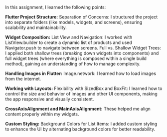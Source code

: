 In this assignment, I learned the following points:

**Flutter Project Structure:**
Separation of Concerns: I structured the project into separate folders (like models, widgets, and screens), ensuring scalability and maintainability.

**Widget Composition:**
List View and Navigation: I worked with ListView.builder to create a dynamic list of products and used Navigator.push to navigate between screens.
Full vs. Shallow Widget Trees: I applied both shallow trees (breaking down widgets into components) and full widget trees (where everything is composed within a single build method), gaining an understanding of how to manage complexity.

**Handling Images in Flutter:**
Image.network: I learned how to load images from the internet.

**Working with Layouts:**
Flexibility with SizedBox and BoxFit: I learned how to control the size and behavior of images and other UI components, making the app responsive and visually consistent.

**CrossAxisAlignment and MainAxisAlignment:** 
These helped me align content properly within my widgets.

**Custom Styling:**
Background Colors for List Items: I added custom styling to enhance the UI by alternating background colors for better readability.


